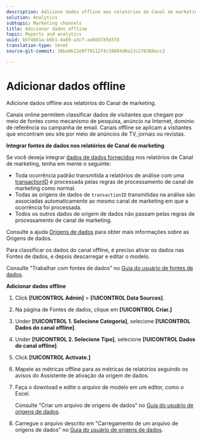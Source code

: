 ```yaml
---
description: Adicione dados offline aos relatórios do Canal de marketing.
solution: Analytics
subtopic: Marketing channels
title: Adicionar dados offline
topic: Reports and analytics
uuid: bbf4661a-b6b1-4a89-a3cf-ae8dd785d37d
translation-type: tm+mt
source-git-commit: 16ba0b12e0f70112f4c10804d0a13c278388ecc2

---
```



# Adicionar dados offline

Adicione dados offline aos relatórios do Canal de marketing.

Canais online permitem classificar dados de visitantes que chegam por meio de fontes como mecanismo de pesquisa, anúncio na Internet, domínio de referência ou campanha de email. Canais offline se aplicam a visitantes que encontram seu site por meio de anúncios de TV, jornais ou revistas.

**Integrar fontes de dados nos relatórios de Canal de marketing**

Se você deseja integrar [dados de dados fornecidos](https://marketing.adobe.com/resources/help/en_US/sc/datasources/c_faq.html) nos relatórios de Canal de marketing, tenha em mente o seguinte:

* Toda ocorrência padrão transmitida a relatórios de análise com uma [transactionID](https://marketing.adobe.com/resources/help/en_US/sc/datasources/c_Transaction_ID.html) é processada pelas regras de processamento de canal de marketing como normal.
* Todas as origens de dados de `transactionID` transmitidas na análise são associadas automaticamente ao mesmo canal de marketing em que a ocorrência foi processada.
* Todos os outros dados de origem de dados não passam pelas regras de processamento de canal de marketing.

Consulte a ajuda [Origens de dados](https://marketing.adobe.com/resources/help/en_US/sc/datasources/index.html) para obter mais informações sobre as Origens de dados.

Para classificar os dados do canal offline, é preciso ativar os dados nas Fontes de dados, e depois descarregar e editar o modelo.

Consulte "Trabalhar com fontes de dados" no [Guia do usuário de fontes de dados](https://marketing.adobe.com/resources/help/en_US/sc/datasources/index.html).

**Adicionar dados offline**

1. Click **[!UICONTROL Admin]** &gt; **[!UICONTROL Data Sources]**.
1. Na página de Fontes de dados, clique em **[!UICONTROL Criar.]**
1. Under **[!UICONTROL 1. Selecione Categoria]**, selecione **[!UICONTROL Dados do canal offline]**.
1. Under **[!UICONTROL 2. Selecione Tipo]**, selecione **[!UICONTROL Dados do canal offline]**.
1. Click **[!UICONTROL Activate.]**
1. Mapeie as métricas offline para as métricas de relatórios seguindo os avisos do Assistente de ativação da origem de dados.
1. Faça o download e edite o arquivo de modelo em um editor, como o Excel.

   Consulte "Criar um arquivo de origens de dados" no [Guia do usuário de origens de dados](https://marketing.adobe.com/resources/help/en_US/sc/datasources/index.html).

1. Carregue o arquivo descrito em "Carregamento de um arquivo de origens de dados" no [Guia do usuário de origens de dados](https://marketing.adobe.com/resources/help/en_US/sc/datasources/index.html).
